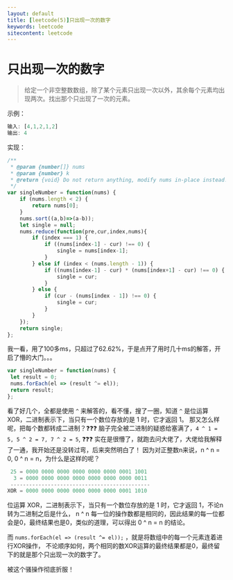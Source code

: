 ```yaml
---
layout: default
title: [leetcode(5)]只出现一次的数字
keywords: leetcode
sitecontent: leetcode
---
```



只出现一次的数字
===================

> 给定一个非空整数数组，除了某个元素只出现一次以外，其余每个元素均出现两次。找出那个只出现了一次的元素。

示例：
```javascript
输入: [4,1,2,1,2]
输出: 4
```

实现：
```javascript
/**
 * @param {number[]} nums
 * @param {number} k
 * @return {void} Do not return anything, modify nums in-place instead.
 */
var singleNumber = function(nums) {
    if (nums.length < 2) {
        return nums[0];
    }
    nums.sort((a,b)=>(a-b));
    let single = null;
    nums.reduce(function(pre,cur,index,nums){
        if (index === 1) {
            if ((nums[index-1] - cur) !== 0) {
                single = nums[index-1];
            }
        } else if (index < (nums.length - 1)) {
            if ((nums[index-1] - cur) * (nums[index+1] - cur) !== 0) {
                single = cur;
            }
        } else {
            if (cur - (nums[index - 1]) !== 0) {
                single = cur;
            }
        }
    });
    return single;
};
```

我一看，用了100多ms，只超过了62.62%，于是点开了用时几十ms的解答，开启了懵的大门。。。
 ```javascript
var singleNumber = function(nums) {
  let result = 0;
  nums.forEach(el => (result ^= el));
  return result;
};
```
看了好几个，全都是使用 `^` 来解答的，看不懂，搜了一圈，知道 `^` 是位运算 XOR，二进制表示下，当只有一个数位存放的是 1 时，它才返回 1。
那又怎么样呢，把每个数都转成二进制？❓❓❓
脑子完全被二进制的疑惑给塞满了，`4 ^ 1 = 5, 5 ^ 2 = 7, 7 ^ 2 = 5`, ❓❓❓
实在是很懵了，就跑去问大佬了，大佬给我解释了一通，我开始还是没转过弯，后来突然明白了！
因为对正整数n来说，n ^ n = 0, 0 ^ n = n，为什么是这样的呢？
```javascript
 25 = 0000 0000 0000 0000 0000 0000 0001 1001
  3 = 0000 0000 0000 0000 0000 0000 0000 0011
 ---------------------------------------------
XOR = 0000 0000 0000 0000 0000 0000 0001 1010
```
位运算 XOR，二进制表示下，当只有一个数位存放的是 1 时，它才返回 1，不论n转为二进制之后是什么，
n ^ n 每一位的操作数都是相同的，因此结果的每一位都会是0，最终结果也是0，类似的道理，可以得出 0 ^ n = n 的结论。

而 `nums.forEach(el => (result ^= el));` ，就是将数组中的每一个元素连着进行XOR操作，
不论顺序如何，两个相同的数XOR运算的最终结果都是0，最终留下的就是那个只出现一次的数字了。


被这个骚操作彻底折服！